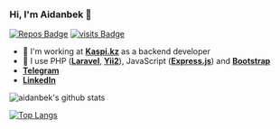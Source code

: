 ### Hi, I'm Aidanbek 👋

[![Repos Badge](https://badges.pufler.dev/repos/aidanbek)](https://badges.pufler.dev)
[![visits Badge](https://badges.pufler.dev/visits/aidanbek/aidanbek)](https://badges.pufler.dev/visits/aidanbek/aidanbek)

* 🏢 I'm working at [**Kaspi.kz**](http://kaspi.kz) as a backend developer
* 🔭 I use PHP ([**Laravel**](https://github.com/laravel/laravel), [**Yii2**](https://github.com/yiisoft/yii2)), JavaScript ([**Express.js**](https://github.com/expressjs/express)) and [**Bootstrap**](https://github.com/twbs/bootstrap)
* [**Telegram**](https://t.me/aidanbek)
* [**LinkedIn**](https://www.linkedin.com/in/aidanbek)

![aidanbek's github stats](https://github-readme-stats.vercel.app/api?username=aidanbek&show_icons=true&theme=default)

[![Top Langs](https://github-readme-stats.vercel.app/api/top-langs/?username=aidanbek&layout=compact)](https://github.com/aidanbek/github-readme-stats)
